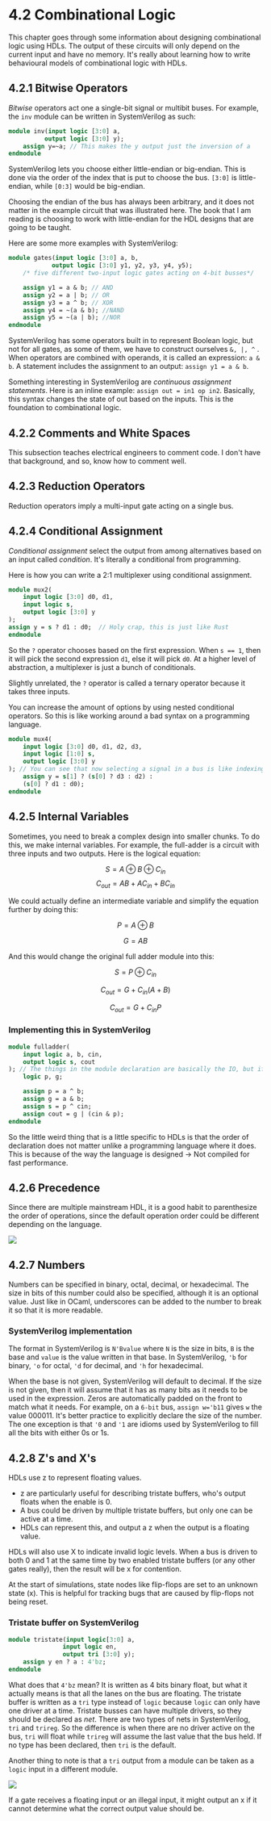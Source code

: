 # 4.2 Combinational Logic

This chapter goes through some information about designing combinational logic using HDLs. The output of these circuits will only depend on the current input and have no memory. It's really about learning how to write behavioural models of combinational logic with HDLs.

## 4.2.1 Bitwise Operators

*Bitwise* operators act one a single-bit signal or multibit buses. For example, the `inv` module can be written in SystemVerilog as such:

```SystemVerilog
module inv(input logic [3:0] a,
          output logic [3:0] y);
    assign y=~a; // This makes the y output just the inversion of a
endmodule
```

SystemVerilog lets you choose either little-endian or big-endian. This is done via the order of the index that is put to choose the bus. `[3:0]` is little-endian, while `[0:3]` would be big-endian.

Choosing the endian of the bus has always been arbitrary, and it does not matter in the example circuit that was illustrated here. The book that I am reading is choosing to work with little-endian for the HDL designs that are going to be taught.

Here are some more examples with SystemVerilog:

```SystemVerilog
module gates(input logic [3:0] a, b,
            output logic [3:0] y1, y2, y3, y4, y5);
    /* five different two-input logic gates acting on 4-bit busses*/

    assign y1 = a & b; // AND
    assign y2 = a | b; // OR
    assign y3 = a ^ b; // XOR
    assign y4 = ~(a & b); //NAND
    assign y5 = ~(a | b); //NOR
endmodule
```

SystemVerilog has some operators built in to represent Boolean logic, but not for all gates, as some of them, we have to construct ourselves `&, |, ^` . When operators are combined with operands, it is called an expression: `a & b`. A statement includes the assignment to an output: `assign y1 = a & b`.

Something interesting in SystemVerilog are *continuous assignment statements*. Here is an inline example: `assign out = in1 op in2`. Basically, this syntax changes the state of out based on the inputs. This is the foundation to combinational logic.

## 4.2.2 Comments and White Spaces

This subsection teaches electrical engineers to comment code. I don't have that background, and so, know how to comment well.

## 4.2.3 Reduction Operators

Reduction operators imply a multi-input gate acting on a single bus.

## 4.2.4 Conditional Assignment

*Conditional assignment* select the output from among alternatives based on an input called *condition*. It's literally a conditional from programming.

Here is how you can write a 2:1 multiplexer using conditional assignment.

```SystemVerilog
module mux2(
    input logic [3:0] d0, d1,
    input logic s,
    output logic [3:0] y
);
assign y = s ? d1 : d0;  // Holy crap, this is just like Rust
endmodule
```

So the `?` operator chooses based on the first expression. When `s == 1`, then it will pick the second expression `d1`, else it will pick `d0`. At a higher level of abstraction, a multiplexer is just a bunch of conditionals.

Slightly unrelated, the `?` operator is called a ternary operator because it takes three inputs.

You can increase the amount of options by using nested conditional operators. So this is like working around a bad syntax on a programming language.

```SystemVerilog
module mux4(
    input logic [3:0] d0, d1, d2, d3,
    input logic [1:0] s,
    output logic [3:0] y
); // You can see that now selecting a signal in a bus is like indexing an array. I think that it's very intuitive and can be applied to actual programming languages.
    assign y = s[1] ? (s[0] ? d3 : d2) :
    (s[0] ? d1 : d0);
endmodule
```

## 4.2.5 Internal Variables

Sometimes, you need to break a complex design into smaller chunks. To do this, we make internal variables. For example, the full-adder is a circuit with three inputs and two outputs. Here is the logical equation:

$$
S = A \oplus B \oplus C_{in}
$$
$$
C_{out} = AB + AC_{in} + BC_{in}
$$

We could actually define an intermediate variable and simplify the equation further by doing this:

$$
P = A \oplus B
$$

$$
G = AB
$$

And this would change the original full adder module into this:

$$
S = P \oplus C_{in}
$$

$$
C_{out} = G + C_{in}\left(A + B \right)
$$

$$
C_{out} = G + C_{in}P
$$

### Implementing this in SystemVerilog

```SystemVerilog
module fulladder(
    input logic a, b, cin,
    output logic s, cout
); // The things in the module declaration are basically the IO, but if it's not declared there, then it is an internal variable
    logic p, g;

    assign p = a ^ b;
    assign g = a & b;
    assign s = p ^ cin;
    assign cout = g | (cin & p);
endmodule
```

So the little weird thing that is a little specific to HDLs is that the order of declaration does not matter unlike a programming language where it does. This is because of the way the language is designed -> Not compiled for fast performance.

## 4.2.6 Precedence

Since there are multiple mainstream HDL, it is a good habit to parenthesize the order of operations, since the default operation order could be different depending on the language.

![](../../../assets/Pasted%20image%2020230703153327.png)

## 4.2.7 Numbers

Numbers can be specified in binary, octal, decimal, or hexadecimal. The size in bits of this number could also be specified, although it is an optional value. Just like in OCaml, underscores can be added to the number to break it so that it is more readable.

### SystemVerilog implementation

The format in SystemVerilog is `N'Bvalue` where `N` is the size in bits, `B` is the base and `value` is the value written in that base. In SystemVerilog, `'b` for binary, `'o` for octal, `'d` for decimal, and `'h` for hexadecimal.

When the base is not given, SystemVerilog will default to decimal. If the size is not given, then it will assume that it has as many bits as it needs to be used in the expression. Zeros are automatically padded on the front to match what it needs. For example, on a `6-bit` bus, `assign w='b11` gives `w` the value 000011. It's better practice to explicitly declare the size of the number. The one exception is that `'0` and `'1` are idioms used by SystemVerilog to fill all the bits with either 0s or 1s.

## 4.2.8 Z's and X's

HDLs use z to represent floating values.
- z are particularly useful for describing tristate buffers, who's output floats when the enable is 0.
- A bus could be driven by multiple tristate buffers, but only one can be active at a time.
- HDLs can represent this, and output a z when the output is a floating value.

HDLs will also use X to indicate invalid logic levels. When a bus is driven to both 0 and 1 at the same time by two enabled tristate buffers (or any other gates really), then the result will be x for contention.

At the start of simulations, state nodes like flip-flops are set to an unknown state (x). This is helpful for tracking bugs that are caused by flip-flops not being reset.

### Tristate buffer on SystemVerilog

```SystemVerilog
module tristate(input logic[3:0] a,
               input logic en,
               output tri [3:0] y);
    assign y en ? a : 4'bz;
endmodule
```

What does that `4'bz` mean? It is written as 4 bits binary float, but what it actually means is that all the lanes on the bus are floating. The tristate buffer is written as a `tri` type instead of `logic` because `logic` can only have one driver at a time. Tristate busses can have multiple drivers, so they should be declared as *net*. There are two types of nets in SystemVerilog, `tri` and `trireg`. So the difference is when there are no driver active on the bus, `tri` will float while `trireg` will assume the last value that the bus held. If no type has been declared, then `tri` is the default.

Another thing to note is that a `tri` output from a module can be taken as a `logic` input in a different module.

![](../../../assets/Pasted%20image%2020230703164128.png)

If a gate receives a floating input or an illegal input, it might output an x if it cannot determine what the correct output value should be.


